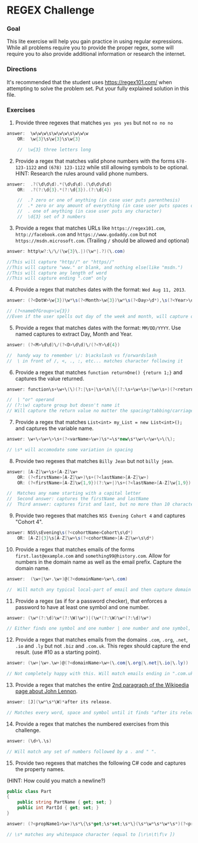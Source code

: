 # REGEX Challenge

### Goal

This lite exercise will help you gain practice in using regular expressions. While all problems require you to provide the proper regex, some will require you to also provide additional information or research the internet.

### Directions

It's recommended that the student uses https://regex101.com/ when attempting to solve the problem set. Put your fully explained solution in this file. 

### Exercises

1. Provide three regexes that matches `yes yes yes` but not `no no no`

```c#
answer:  \w\w\w\s\w\w\w\s\w\w\w
    OR:  \w{3}\s\w{3}\s\w{3}

    //  \w{3} three letters long

```

2. Provide a regex that matches valid phone numbers with the forms `678-123-1122` and `(678) 123-1122` while still allowing symbols to be optional. HINT: Research the rules around valid phone numbers.

```c#
answer:  .?(\d\d\d).*(\d\d\d).(\d\d\d\d)
    OR:  .?(?:\d{3}.*(?:\d{3}).(?:\d{4}) 

    //  .? zero or one of anything (in case user puts parenthesis)
    //  .* zero or any amount of everything (in case user puts spaces or other characters)
    //  . one of anything (in case user puts any character) 
    //  \d{3} set of 3 numbers 

```

3. Provide a regex that matches URLs like `https://regex101.com`, `http://facebook.com` and `https://www.godaddy.com` but not `https://msdn.microsoft.com`. (Trailing `/` should be allowed and optional)

```c#
answer: http\w?:\/\/(\w{3}\.|)(\w*|.?)(\.com)

//This will capture "http//" or "https//"
//This will capture "www." or blank, and nothing else(like "msdn.") 
//This will capture any length of word
//This will capture ending ".com" only

```

4. Provide a regex that matches dates with the format: `Wed Aug 11, 2013`.

```c#
answer: (?<DotW>\w{3})\w*\s(?<Month>\w{3})\w*\s(?<Day>\d*),\s(?<Year>\d{4})

// (?<nameOfGroup>\w{3})
//Even if the user spells out day of the week and month, will capture only the first three characters 

```

5. Provide a regex that matches dates with the format: `MM/DD/YYYY`. Use named captures to extract Day, Month and Year.

```c#
answer: (?<M>\d\d)\/(?<D>\d\d)\/(?<Y>\d{4})

//  handy way to remember \/: b\ackslash vs f/orwardslash
//  \ in front of /, <, ., :, etc... matches character following it

```

6. Provide a regex that matches `function returnOne() {return 1;}` and captures the value returned.

```c#
answer: function\s+\w+\(\)(?:|\s+|\s+\n)\{(?:\s+\w+\s+|\w+\s+)(?<returnValue>\w+)\;(?:\}|\s+\}|\n\})

//  | "or" operand  
// (?:\w) capture group but doesn't name it
// Will capture the return value no matter the spacing/tabbing/carriage return(\r)/new line(\n)

```

7. Provide a regex that matches `List<int> my_List = new List<int>();` and captures the variable name.

```c#
answer: \w+\<\w+\>\s+(?<varName>\w+)\s*=\s*new\s*\w+\<\w+\>\(\);

// \s* will accomodate some variation in spacing

```

8. Provide two regexes that matches `Billy Jean` but not `billy jean`.

```c#
answer: [A-Z]\w+\s+[A-Z]\w+
    OR: (?<firstName>[A-Z]\w+)\s+(?<lastName>[A-Z]\w+)
    OR: (?<firstName>[A-Z]\w{1,9})(?:\w+|)\s+(?<lastName>[A-Z]\w{1,9})(?:\w+|)

//  Matches any name starting with a capital letter
//  Second answer: captures the firstName and lastName
//  Third answer: captures first and last, but no more than 10 characters each

```

9. Provide two regexes that matches `NSS Evening Cohort 4` and captures "Cohort 4".

```c#
answer: NSS\sEvening\s(?<cohortName>Cohort\s\d*)
    OR: [A-Z]{3}\s[A-Z]\w+\s(?<cohortName>[A-Z]\w+\s\d*)

```

10. Provide a regex that matches emails of the forms `first.last@example.com` and `something99@history.com`. Allow for numbers in the domain name as well as the email prefix. Capture the domain name.

```c#
answer:  (\w+|\w+.\w+)@(?<domainName>\w+\.com)

//  Will match any typical local-part of email and then capture domain name

```

11. Provide a regex (as if for a password checker), that enforces a password to have at least one symbol and one number.

```c#
answer: (\w*(?:\d)\w*(?:\W)\w*)|(\w*(?:\W)\w*(?:\d)\w*)

// Either finds one symbol and one number | one number and one symbol, with any number of letters inbetween.

```

12. Provide a regex that matches emails from the domains `.com`, `.org`, `.net`, `.io` and `.ly` but not `.biz` and `.com.uk`. This regex should capture the end result. (use #10 as a starting point).

```c#
answer: (\w+|\w+.\w+)@(?<domainName>\w+(\.com|\.org|\.net|\.io|\.ly))

// Not completely happy with this. Will match emails ending in ".com.uk", but doesn't capture the ".uk".

```

13. Provide a regex that matches the entire [2nd paragraph of the Wikipedia page about John Lennon](https://en.wikipedia.org/wiki/John_Lennon).

```c#
answer: [J](\w*\s*\W)*after its release.

// Matches every word, space and symbol until it finds "after its release."

```

14. Provide a regex that matches the numbered exercises from this challenge. 

```c#
answer: (\d+\.\s)

// Will match any set of numbers followed by a . and " ".

```

15. Provide two regexes that matches the following C# code and captures the property names. 

(HINT: How could you match a newline?)

```c#
public class Part
{
    public string PartName { get; set; }
    public int PartId { get; set; }
}
```

```c#
answer: (?<propName1>\w+)\s*\{\s*get;\s*set;\s*\}(\s*\w*\s*\w*\s*)(?<propName2>\w+)\s*\{\s*get;\s*set;\s*\}

// \s* matches any whitespace character (equal to [\r\n\t\f\v ])

```
